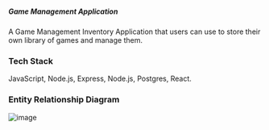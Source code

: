 ##### Game Management Application
A Game Management Inventory Application that users can use to store their own library of games and manage them.

### Tech Stack
JavaScript, Node.js, Express, Node.js, Postgres, React.

### Entity Relationship Diagram
![image](https://github.com/user-attachments/assets/961d25fe-c136-45d2-9aa7-3ee0832dec70)
